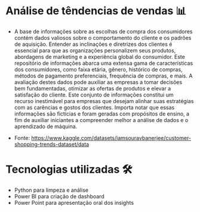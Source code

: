 # Análise de têndencias de vendas  📊

- A base de informações sobre as escolhas de compra dos consumidores contém dados valiosos sobre o comportamento do cliente e os padrões de aquisição. Entender as inclinações e diretrizes dos clientes é essencial para que as organizações personalizem seus produtos, abordagens de marketing e a experiência global do consumidor. Este repositório de informações abarca uma extensa gama de características dos consumidores, como faixa etária, gênero, histórico de compras, métodos de pagamento preferenciais, frequência de compras, e mais. A avaliação destes dados pode auxiliar as empresas a tomar decisões bem fundamentadas, otimizar as ofertas de produtos e elevar a satisfação do cliente. Este conjunto de informações constitui um recurso inestimável para empresas que desejam alinhar suas estratégias com as carências e gostos dos clientes. Importa notar que essas informações são fictícias e foram geradas com propósitos de ensino, a fim de auxiliar iniciantes a compreender melhor a análise de dados e o aprendizado de máquina.

- Fonte: https://www.kaggle.com/datasets/iamsouravbanerjee/customer-shopping-trends-dataset/data

# Tecnologias utilizadas 🛠

- Python para limpeza e análise
- Power BI para criação de dashboard
- Power Point para apresentação oral dos insights


 

 
 
